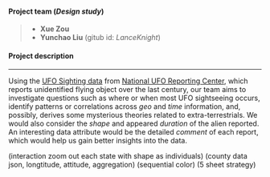 #### Project team (*Design study*)
>- **Xue Zou**
>- **Yunchao Liu** (gitub id: *LanceKnight*)

#### Project description 

---
Using the [UFO Sighting data](https://www.kaggle.com/NUFORC/ufo-sightings) from [National UFO Reporting Center](http://www.nuforc.org/), which reports unidentified flying object over the last century, our team aims to investigate questions such as where or when most UFO sightseeing occurs, identify patterns or correlations across *geo* and *time* information, and, possibly, derives some mysterious theories related to extra-terrestrials. We would also consider the *shape* and appeared *duration* of the alien reported. An interesting data attribute would be the detailed *comment* of each report, which would help us gain better insights into the data.

(interaction zoom out each state with shape as individuals)
(county data json, longtitude, attitude, aggregation)
(sequential color)
(5 sheet strategy)